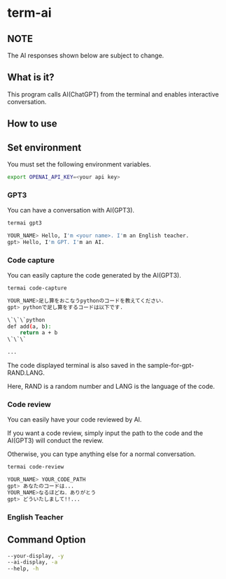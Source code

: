 # term-ai

## NOTE

The AI responses shown below are subject to change.

## What is it?

This program calls AI(ChatGPT) from the terminal and enables interactive conversation.

## How to use

## Set environment

You must set the following environment variables.

```bash
export OPENAI_API_KEY=<your api key>
```

### GPT3

You can have a conversation with AI(GPT3).

```bash
termai gpt3

YOUR_NAME> Hello, I'm <your name>. I'm an English teacher.
gpt> Hello, I'm GPT. I'm an AI.
```

### Code capture

You can easily capture the code generated by the AI(GPT3).

```bash
termai code-capture

YOUR_NAME>足し算をおこなうpythonのコードを教えてください．
gpt> pythonで足し算をするコードは以下です.

\`\`\`python
def add(a, b):
    return a + b
\`\`\`

...
```

The code displayed terminal is also saved in the sample-for-gpt-RAND.LANG.

Here, RAND is a random number and LANG is the language of the code.

### Code review

You can easily have your code reviewed by AI.

If you want a code review, simply input the path to the code and the AI(GPT3) will conduct the review.

Otherwise, you can type anything else for a normal conversation.

```bash
termai code-review

YOUR_NAME> YOUR_CODE_PATH
gpt> あなたのコードは...
YOUR_NAME>なるほどね．ありがとう
gpt> どういたしまして!!...

```

### English Teacher

## Command Option

```bash
--your-display, -y
--ai-display, -a
--help, -h
```
